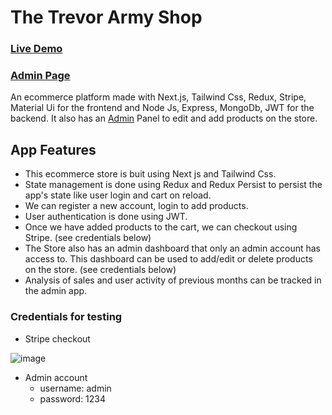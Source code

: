 # The Trevor Army Shop

### [Live Demo](https://trevor-mu.vercel.app/)
### [Admin Page](https://ecommerce-admin-five.vercel.app/)

An ecommerce platform made with Next.js, Tailwind Css, Redux, Stripe, Material Ui for the frontend and Node Js, Express, MongoDb, JWT for the backend.
It also has an [Admin](https://ecommerce-admin-five.vercel.app/) Panel to edit and add products on the store.

## App Features
- This ecommerce store is buit using Next js and Tailwind Css. 
- State management is done using Redux and Redux Persist to persist the app's state like user login and cart on reload.
- We can register a new account, login to add products. 
- User authentication is done using JWT.
- Once we have added products to the cart, we can checkout using Stripe. (see credentials below)
- The Store also has an admin dashboard that only an admin account has access to. This dashboard can be used to add/edit or delete products on the store. (see credentials below)
- Analysis of sales and user activity of previous months can be tracked in the admin app.


### Credentials for testing
- Stripe checkout


 ![image](https://user-images.githubusercontent.com/74774395/140616482-aab7617a-f7cd-4cc1-b505-f61289d833c6.png)


- Admin account 
  - username: admin
  - password: 1234
